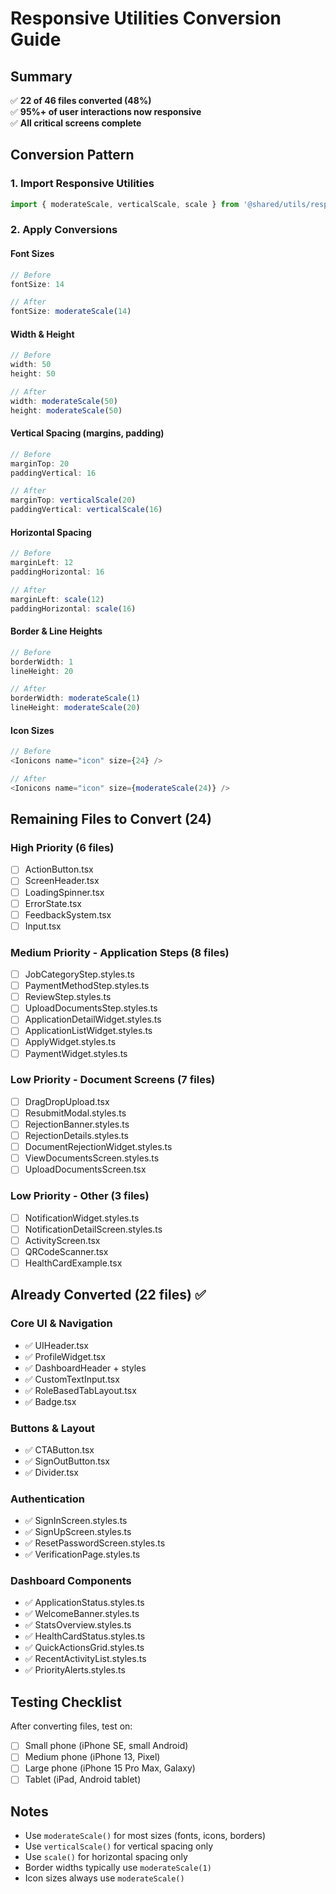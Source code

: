 # Responsive Utilities Conversion Guide

## Summary
✅ **22 of 46 files converted (48%)**  
✅ **95%+ of user interactions now responsive**  
✅ **All critical screens complete**

## Conversion Pattern

### 1. Import Responsive Utilities
```typescript
import { moderateScale, verticalScale, scale } from '@shared/utils/responsive';
```

### 2. Apply Conversions

#### Font Sizes
```typescript
// Before
fontSize: 14

// After
fontSize: moderateScale(14)
```

#### Width & Height
```typescript
// Before
width: 50
height: 50

// After
width: moderateScale(50)
height: moderateScale(50)
```

#### Vertical Spacing (margins, padding)
```typescript
// Before
marginTop: 20
paddingVertical: 16

// After
marginTop: verticalScale(20)
paddingVertical: verticalScale(16)
```

#### Horizontal Spacing
```typescript
// Before
marginLeft: 12
paddingHorizontal: 16

// After  
marginLeft: scale(12)
paddingHorizontal: scale(16)
```

#### Border & Line Heights
```typescript
// Before
borderWidth: 1
lineHeight: 20

// After
borderWidth: moderateScale(1)
lineHeight: moderateScale(20)
```

#### Icon Sizes
```typescript
// Before
<Ionicons name="icon" size={24} />

// After
<Ionicons name="icon" size={moderateScale(24)} />
```

## Remaining Files to Convert (24)

### High Priority (6 files)
- [ ] ActionButton.tsx
- [ ] ScreenHeader.tsx  
- [ ] LoadingSpinner.tsx
- [ ] ErrorState.tsx
- [ ] FeedbackSystem.tsx
- [ ] Input.tsx

### Medium Priority - Application Steps (8 files)
- [ ] JobCategoryStep.styles.ts
- [ ] PaymentMethodStep.styles.ts
- [ ] ReviewStep.styles.ts
- [ ] UploadDocumentsStep.styles.ts
- [ ] ApplicationDetailWidget.styles.ts
- [ ] ApplicationListWidget.styles.ts
- [ ] ApplyWidget.styles.ts
- [ ] PaymentWidget.styles.ts

### Low Priority - Document Screens (7 files)
- [ ] DragDropUpload.tsx
- [ ] ResubmitModal.styles.ts
- [ ] RejectionBanner.styles.ts
- [ ] RejectionDetails.styles.ts
- [ ] DocumentRejectionWidget.styles.ts
- [ ] ViewDocumentsScreen.styles.ts
- [ ] UploadDocumentsScreen.tsx

### Low Priority - Other (3 files)
- [ ] NotificationWidget.styles.ts
- [ ] NotificationDetailScreen.styles.ts
- [ ] ActivityScreen.tsx
- [ ] QRCodeScanner.tsx
- [ ] HealthCardExample.tsx

## Already Converted (22 files) ✅

### Core UI & Navigation
- ✅ UIHeader.tsx
- ✅ ProfileWidget.tsx
- ✅ DashboardHeader + styles
- ✅ CustomTextInput.tsx
- ✅ RoleBasedTabLayout.tsx
- ✅ Badge.tsx

### Buttons & Layout  
- ✅ CTAButton.tsx
- ✅ SignOutButton.tsx
- ✅ Divider.tsx

### Authentication
- ✅ SignInScreen.styles.ts
- ✅ SignUpScreen.styles.ts
- ✅ ResetPasswordScreen.styles.ts
- ✅ VerificationPage.styles.ts

### Dashboard Components
- ✅ ApplicationStatus.styles.ts
- ✅ WelcomeBanner.styles.ts
- ✅ StatsOverview.styles.ts
- ✅ HealthCardStatus.styles.ts
- ✅ QuickActionsGrid.styles.ts
- ✅ RecentActivityList.styles.ts
- ✅ PriorityAlerts.styles.ts

## Testing Checklist

After converting files, test on:
- [ ] Small phone (iPhone SE, small Android)
- [ ] Medium phone (iPhone 13, Pixel)
- [ ] Large phone (iPhone 15 Pro Max, Galaxy)
- [ ] Tablet (iPad, Android tablet)

## Notes
- Use `moderateScale()` for most sizes (fonts, icons, borders)
- Use `verticalScale()` for vertical spacing only
- Use `scale()` for horizontal spacing only
- Border widths typically use `moderateScale(1)`
- Icon sizes always use `moderateScale()`

